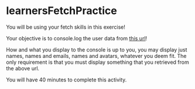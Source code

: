 # learnersFetchPractice


You will be using your fetch skills in this exercise!

Your objective is to console.log the user data from <a href='https://reqres.in/api/users' target="_blank">this url</a>!

How and what you display to the console is up to you, you may display just names, names and emails, names and avatars, whatever you deem fit.
The only requirement is that you must display something that you retrieved from the above url.

You will have 40 minutes to complete this activity.
